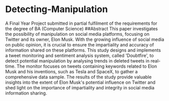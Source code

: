 # Detecting-Manipulation
A Final Year Project submitted in partial fulfilment of the requirements for the degree of BA (Computer Science)
##Abstract
This paper investigates the possibility of manipulation on social media platforms, focusing on Twitter and its owner, Elon Musk. With the growing influence of social media on public opinion, it is crucial to ensure the impartiality and accuracy of information shared on these platforms. This study designs and implements a tweet monitoring and sentiment analysis system, called 'Doubtfire', to detect potential manipulation by analysing trends in deleted tweets in real-time. The monitor focuses on tweets containing keywords related to Elon Musk and his inventions, such as Tesla and SpaceX, to gather a comprehensive data sample. The results of the study provide valuable insights into the extent of Elon Musk's potential influence on Twitter and shed light on the importance of impartiality and integrity in social media information sharing.
